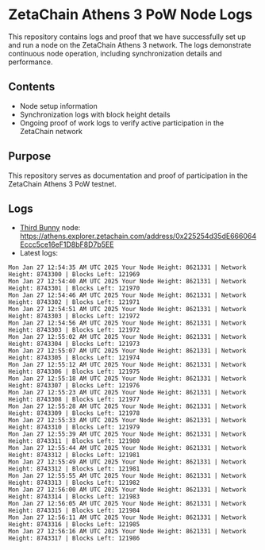 # ZetaChain Athens 3 PoW Node Logs
This repository contains logs and proof that we have successfully set up and run a node on the ZetaChain Athens 3 network. The logs demonstrate continuous node operation, including synchronization details and performance.

## Contents
- Node setup information
- Synchronization logs with block height details
- Ongoing proof of work logs to verify active participation in the ZetaChain network

## Purpose
This repository serves as documentation and proof of participation in the ZetaChain Athens 3 PoW testnet.

## Logs

- [Third Bunny](https://thirdbunny.xyz/) node: https://athens.explorer.zetachain.com/address/0x225254d35dE666064Eccc5ce16eF1D8bF8D7b5EE
- Latest logs:
```
Mon Jan 27 12:54:35 AM UTC 2025 Your Node Height: 8621331 | Network Height: 8743300 | Blocks Left: 121969
Mon Jan 27 12:54:40 AM UTC 2025 Your Node Height: 8621331 | Network Height: 8743301 | Blocks Left: 121970
Mon Jan 27 12:54:46 AM UTC 2025 Your Node Height: 8621331 | Network Height: 8743302 | Blocks Left: 121971
Mon Jan 27 12:54:51 AM UTC 2025 Your Node Height: 8621331 | Network Height: 8743303 | Blocks Left: 121972
Mon Jan 27 12:54:56 AM UTC 2025 Your Node Height: 8621331 | Network Height: 8743303 | Blocks Left: 121972
Mon Jan 27 12:55:02 AM UTC 2025 Your Node Height: 8621331 | Network Height: 8743304 | Blocks Left: 121973
Mon Jan 27 12:55:07 AM UTC 2025 Your Node Height: 8621331 | Network Height: 8743305 | Blocks Left: 121974
Mon Jan 27 12:55:12 AM UTC 2025 Your Node Height: 8621331 | Network Height: 8743306 | Blocks Left: 121975
Mon Jan 27 12:55:18 AM UTC 2025 Your Node Height: 8621331 | Network Height: 8743307 | Blocks Left: 121976
Mon Jan 27 12:55:23 AM UTC 2025 Your Node Height: 8621331 | Network Height: 8743308 | Blocks Left: 121977
Mon Jan 27 12:55:28 AM UTC 2025 Your Node Height: 8621331 | Network Height: 8743309 | Blocks Left: 121978
Mon Jan 27 12:55:33 AM UTC 2025 Your Node Height: 8621331 | Network Height: 8743310 | Blocks Left: 121979
Mon Jan 27 12:55:39 AM UTC 2025 Your Node Height: 8621331 | Network Height: 8743311 | Blocks Left: 121980
Mon Jan 27 12:55:44 AM UTC 2025 Your Node Height: 8621331 | Network Height: 8743312 | Blocks Left: 121981
Mon Jan 27 12:55:49 AM UTC 2025 Your Node Height: 8621331 | Network Height: 8743312 | Blocks Left: 121981
Mon Jan 27 12:55:55 AM UTC 2025 Your Node Height: 8621331 | Network Height: 8743313 | Blocks Left: 121982
Mon Jan 27 12:56:00 AM UTC 2025 Your Node Height: 8621331 | Network Height: 8743314 | Blocks Left: 121983
Mon Jan 27 12:56:05 AM UTC 2025 Your Node Height: 8621331 | Network Height: 8743315 | Blocks Left: 121984
Mon Jan 27 12:56:11 AM UTC 2025 Your Node Height: 8621331 | Network Height: 8743316 | Blocks Left: 121985
Mon Jan 27 12:56:16 AM UTC 2025 Your Node Height: 8621331 | Network Height: 8743317 | Blocks Left: 121986
```
